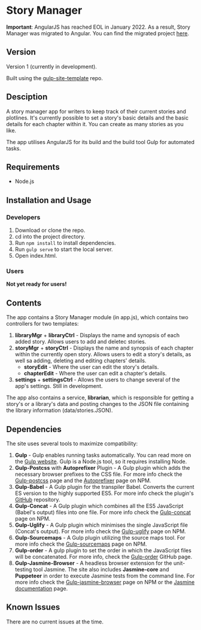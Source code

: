 # Story Manager

**Important**: AngularJS has reached EOL in January 2022. As a result, Story Manager was migrated to Angular. You can find the migrated project [here](https://github.com/shirblc/story-manager-ng2).

## Version

Version 1 (currently in development).

Built using the [gulp-site-template](https://github.com/shirblc/gulp-site-template) repo.

## Desciption

A story manager app for writers to keep track of their current stories and plotlines. It's currently possible to set a story's basic details and the basic details for each chapter within it. You can create as many stories as you like.

The app utilises AngularJS for its build and the build tool Gulp for automated tasks.

## Requirements

- Node.js

## Installation and Usage

### Developers

1. Download or clone the repo.
2. cd into the project directory.
3. Run ```npm install``` to install dependencies.
4. Run ```gulp serve``` to start the local server.
5. Open index.html.

### Users

**Not yet ready for users!**

## Contents

The app contains a Story Manager module (in app.js), which contains two controllers for two templates:

1. **libraryMgr** + **libraryCtrl** - Displays the name and synopsis of each added story. Allows users to add and deletec stories.
2. **storyMgr** + **storyCtrl** - Displays the name and synopsis of each chapter within the currently open story. Allows users to edit a story's details, as well sa adding, deleting and editing chapters' details.
	- **storyEdit** - Where the user can edit the story's details.
	- **chapterEdit** - Where the user can edit a chapter's details.
3. **settings** + **settingsCtrl** - Allows the users to change several of the app's settings. Still in development.

The app also contains a service, **librarian**, which is responsible for getting a story's or a library's data and posting changes to the JSON file containing the library information (data/stories.JSON).

## Dependencies

The site uses several tools to maximize compatibility:

1. **Gulp** - Gulp enables running tasks automatically. You can read more on the [Gulp website](https://gulpjs.com). Gulp is a Node.js tool, so it requires installing Node.
2. **Gulp-Postcss** with **Autoprefixer** Plugin - A Gulp plugin which adds the necessary browser prefixes to the CSS file. For more info check the [Gulp-postcss](https://www.npmjs.com/package/gulp-postcss) page and the [Autoprefixer](https://www.npmjs.com/package/autoprefixer) page on NPM.
3. **Gulp-Babel** - A Gulp plugin for the transpiler Babel. Converts the current ES version to the highly supported ES5. For more info check the plugin's [GitHub](https://github.com/babel/gulp-babel) repository.
4. **Gulp-Concat** - A Gulp plugin which combines all the ES5 JavaScript (Babel's output) files into one file. For more info check the [Gulp-concat](https://www.npmjs.com/package/gulp-concat) page on NPM.
5. **Gulp-Uglify** - A Gulp plugin which minimises the single JavaScript file (Concat's output). For more info check the [Gulp-uglify](https://www.npmjs.com/package/gulp-uglify) page on NPM.
6. **Gulp-Sourcemaps** - A Gulp plugin utilizing the source maps tool. For more info check the [Gulp-sourcemaps](https://www.npmjs.com/package/gulp-sourcemaps) page on NPM.
7. **Gulp-order** - A gulp plugin to set the order in which the JavaScript files will be concatenated. For more info, check the [Gulp-order](https://github.com/sirlantis/gulp-order) GitHub page.
8. **Gulp-Jasmine-Browser** - A headless browser extension for the unit-testing tool Jasmine. The site also includes **Jasmine-core** and **Puppeteer** in order to execute Jasmine tests from the command line. For more info check the [Gulp-jasmine-browser](https://www.npmjs.com/package/gulp-jasmine-browser) page on NPM or the [Jasmine documentation](https://jasmine.github.io/) page.

## Known Issues

There are no current issues at the time.
